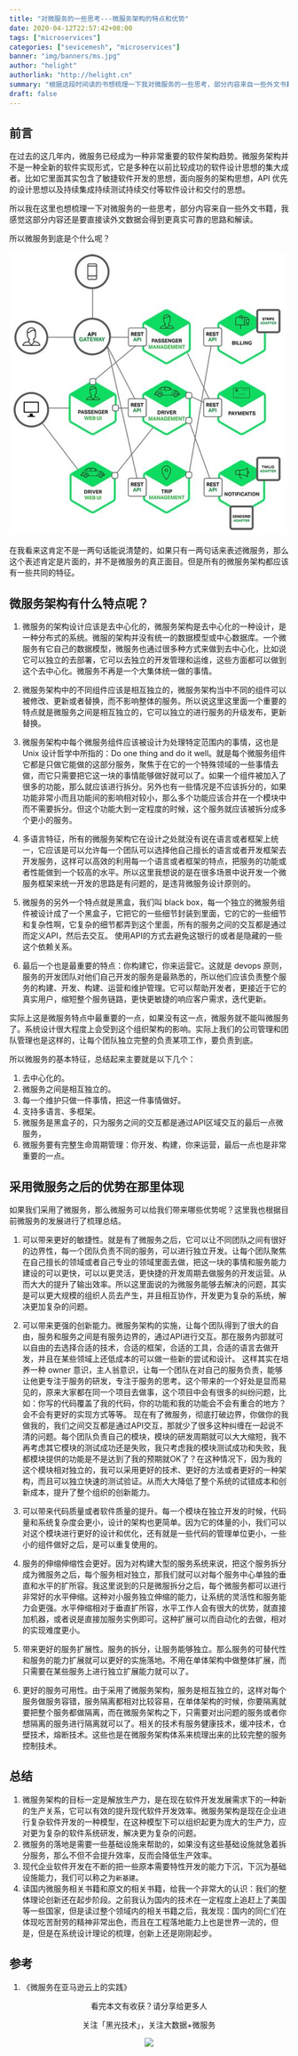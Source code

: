 ```yaml
---
title: "对微服务的一些思考---微服务架构的特点和优势"
date: 2020-04-12T22:57:42+08:00
tags: ["microservices"]
categories: ["sevicemesh", "microservices"]
banner: "img/banners/ms.jpg"
author: "helight"
authorlink: "http://helight.cn"
summary: "根据这段时间读的书想梳理一下我对微服务的一些思考，部分内容来自一些外文书籍，我感觉这部分内容还是要直接读外文书籍会得到更真实可靠的思路和解读。"
draft: false
---
```


## 前言
在过去的这几年内，微服务已经成为一种非常重要的软件架构趋势。微服务架构并不是一种全新的软件实现形式，它是多种在以前比较成功的软件设计思想的集大成者。比如它里面其实包含了敏捷软件开发的思想，面向服务的架构思想，API 优先的设计思想以及持续集成持续测试持续交付等软件设计和交付的思想。

所以我在这里也想梳理一下对微服务的一些思考，部分内容来自一些外文书籍，我感觉这部分内容还是要直接读外文数据会得到更真实可靠的思路和解读。

所以微服务到底是个什么呢？

![](imgs/ms.jpg)

在我看来这肯定不是一两句话能说清楚的，如果只有一两句话来表述微服务，那么这个表述肯定是片面的，并不是微服务的真正面目。但是所有的微服务架构都应该有一些共同的特征。

## 微服务架构有什么特点呢？

1. 微服务的架构设计应该是去中心化的，微服务架构是去中心化的一种设计，是一种分布式的系统。微服的架构并没有统一的数据模型或中心数据库。一个微服务有它自己的数据模型，微服务也通过很多种方式来做到去中心化，比如说它可以独立的去部署，它可以去独立的开发管理和运维，这些方面都可以做到这个去中心化。微服务不再是一个大集体统一做的事情。
   
2. 微服务架构中的不同组件应该是相互独立的，微服务架构当中不同的组件可以被修改、更新或者替换，而不影响整体的服务。所以说这里这里面一个重要的特点就是微服务之间是相互独立的，它可以独立的进行服务的升级发布，更新替换。

3. 微服务架构中每个微服务组件应该被设计为处理特定范围内的事情，这也是 Unix 设计哲学中所指的：Do one thing and do it well。就是每个微服务组件它都是只做它能做的这部分服务，聚焦于在它的一个特殊领域的一些事情去做，而它只需要把它这一块的事情能够做好就可以了。如果一个组件被加入了很多的功能，那么就应该进行拆分。另外也有一些情况是不应该拆分的，如果功能非常小而且功能间的影响相对较小，那么多个功能应该合并在一个模块中而不需要拆分。但这个功能大到一定程度的时候，这个服务就应该被拆分成多个更小的服务。

4. 多语言特征，所有的微服务架构它在设计之处就没有说在语言或者框架上统一，它应该是可以允许每一个团队可以选择他自己擅长的语言或者开发框架去开发服务，这样可以高效的利用每一个语言或者框架的特点，把服务的功能或者性能做到一个较高的水平。所以这里我想说的是在很多场景中说开发一个微服务框架来统一开发的思路是有问题的，是违背微服务设计原则的。

5. 微服务的另外一个特点就是黑盒，我们叫 black box，每一个独立的微服务组件被设计成了一个黑盒子，它把它的一些细节封装到里面，它的它的一些细节和复杂性啊，它复杂的细节都弄到这个里面，所有的服务之间的交互都是通过而定义API，然后去交互。
使用API的方式去避免这银行的或者是隐藏的一些这个依赖关系。

6. 最后一个也是最重要的特点：你构建它，你来运营它。这就是 devops 原则，服务的开发团队对他们自己开发的服务是最熟悉的，所以他们应该负责整个服务的构建、开发、构建、运营和维护管理。它可以帮助开发者，更接近于它的真实用户，缩短整个服务链路，更快更敏捷的响应客户需求，迭代更新。

实际上这是微服务特点中最重要的一点，如果没有这一点，微服务就不能叫微服务了。系统设计很大程度上会受到这个组织架构的影响。实际上我们的公司管理和团队管理也是这样的，让每个团队独立完整的负责某项工作，要负责到底。

所以微服务的基本特征，总结起来主要就是以下几个：
1. 去中心化的。
2. 微服务之间是相互独立的。
3. 每一个维护只做一件事情，把这一件事情做好。
4. 支持多语言、多框架。
5. 微服务是黑盒子的，只为服务之间的交互都是通过API区域交互的最后一点微服务，
6. 微服务要有完整生命周期管理：你开发、构建，你来运营，最后一点也是非常重要的一点。

## 采用微服务之后的优势在那里体现
如果我们采用了微服务，那么微服务可以给我们带来哪些优势呢？这里我也根据目前微服务的发展进行了梳理总结。

1. 可以带来更好的敏捷性。就是有了微服务之后，它可以让不同团队之间有很好的边界性，每一个团队负责不同的服务，可以进行独立开发。让每个团队聚焦在自己擅长的领域或者自己专业的领域里面去做，把这一块的事情和服务能力建设的可以更快，可以以更灵活，更快捷的开发周期去做服务的开发运营。从而大大的提升了输出效率。所以这里面说的为微服务能够去解决的问题，其实是可以更大规模的组织人员去产生，并且相互协作，开发更为复杂的系统，解决更加复杂的问题。

2. 可以带来更强的创新能力。微服务架构的实施，让每个团队得到了很大的自由，服务和服务之间是有服务边界的，通过API进行交互。那在服务内部就可以自由的去选择合适的技术，合适的框架，合适的工具，合适的语言去做开发，并且在某些领域上还低成本的可以做一些新的尝试和设计。
这样其实在培养一种 owner 意识，主人翁意识，让每一个团队在对自己的服务负责，能够让他更专注于服务的研发，专注于服务的思考。这个带来的一个好处是显而易见的，原来大家都在同一个项目去做事，这个项目中会有很多的纠纷问题，比如：你写的代码覆盖了我的代码，你的功能和我的功能会不会有重合的地方？会不会有更好的实现方式等等。
现在有了微服务，彻底打破边界，你做你的我做我的，我们之间交互都是通过API交互，那就少了很多这种纠缠在一起说不清的问题。每个团队负责自己的模块，模块的研发周期就可以大大缩短，我不再考虑其它模块的测试成功还是失败，我只考虑我的模块测试成功和失败，我都模块提供的功能是不是达到了我的预期就OK了？在这种情况下，因为我的这个模块相对独立的，我可以采用更好的技术、更好的方法或者更好的一种架构，而且可以独立快速的测试验证。从而大大降低了整个系统的试错成本和创新成本，提升了整个组织的创新能力。

3. 可以带来代码质量或者软件质量的提升。每一个模块在独立开发的时候，代码量和系统复杂度会更小，设计的架构也更简单。因为它的体量的小，我们可以对这个模块进行更好的设计和优化，还有就是一些代码的管理单位更小，一些小的组件做好之后，是可以重复使用的。

4. 服务的伸缩伸缩性会更好。因为对构建大型的服务系统来说，把这个服务拆分成为微服务之后，每个服务相对独立，那我们就可以对每个服务中心单独的垂直和水平的扩所容。我这里说到的只是微服拆分之后，每个微服务都可以进行非常好的水平伸缩。这种对小服务独立伸缩的能力，让系统的灵活性和服务能力会更强。水平伸缩相对于垂直扩所容，水平工作人会有很大的优势，就直接加机器，或者说是直接加服务实例即可。这种扩展可以而自动化的去做，相对的实现难度更小。
   
5. 带来更好的服务扩展性。服务的拆分，让服务能够独立。那么服务的可替代性和服务的能力扩展就可以更好的实施落地。不用在单体架构中做整体扩展，而只需要在某些服务上进行独立扩展能力就可以了。

6. 更好的服务可用性。由于采用了微服务架构，服务是相互独立的，这样对每个服务做服务容错，服务隔离都相对比较容易，在单体架构的时候，你要隔离就要把整个服务都做隔离，而在微服务架构之下，只需要对出问题的服务或者你想隔离的服务进行隔离就可以了。相关的技术有服务健康技术，缓冲技术，仓壁技术，熔断技术。这些也是在微服务架构体系来梳理出来的比较完整的服务控制技术。

## 总结
1. 微服务架构的目标一定是解放生产力，是在现在软件开发发展需求下的一种新的生产关系，它可以有效的提升现代软件开发效率。微服务架构是现在企业进行复杂软件开发的一种模型，在这种模型下可以组织起更为庞大的生产力，应对更为复杂的软件系统研发，解决更为复杂的问题。
2. 微服务的落地是需要一些基础设施来帮助的，如果没有这些基础设施就急着拆分服务，那么不但不会提升效率，反而会降低生产效率。
3. 现代企业软件开发在不断的把一些原本需要特性开发的能力下沉，下沉为基础设施能力，我们可以称之为`新基建`。
4. 读国内微服务相关书籍和原文的相关书籍，给我一个非常大的认识：我们的整体理论创新还在起步阶段。之前我认为国内的技术在一定程度上追赶上了美国等一些国家，但是读过整个领域内的相关书籍之后，我发现：国内的同仁们在体现吃苦耐劳的精神非常出色，而且在工程落地能力上也是世界一流的，但是，但是在系统设计理论的梳理，创新上还是刚刚起步。

## 参考
1. 《微服务在亚马逊云上的实践》

<center>
看完本文有收获？请分享给更多人

关注「黑光技术」，关注大数据+微服务

![](/img/qrcode_helight_tech.jpg)
</center>